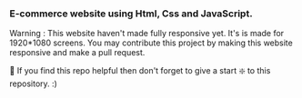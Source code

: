 ### E-commerce website using Html, Css and JavaScript.


Warning : This website haven't made fully responsive yet. It's is made for 1920*1080 screens.
You may contribute this project by making this website responsive and make a pull request.

🙏 If you find this repo helpful then don't forget to give a start ❇️  to this repository. :)
